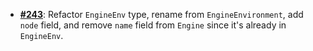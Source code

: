  -  [**#243**](https://github.com/anoma/nspec/pull/243): Refactor `EngineEnv` type, rename from `EngineEnvironment`, add `node` field, and remove `name` field from `Engine` since it's already in `EngineEnv`.
